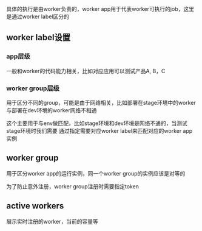 
具体的执行是由worker负责的，worker app用于代表worker可执行的job，这里是通过worker label区分的

## worker label设置

### app层级

一般和worker的代码能力相关，比如对应应用可以测试产品A, B，C

### worker group层级

用于区分不同的group，可能是由于网络相关，比如部署在stage环境中的worker与部署在dev环境的worker网络不相通

这个主要用于与env做匹配，比如stage环境和dev环境是网络不通的，当测试stage环境时我们需要
通过指定需要对应worker label来匹配对应的worker app实例

## worker group

用于区分worker app的运行实例，同一个worker group的实例应该是对等的

为了防止意外注册，worker group注册时需要指定token

## active workers

展示实时注册的worker，当前的容量等
